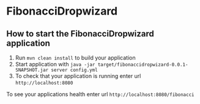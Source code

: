 # FibonacciDropwizard

How to start the FibonacciDropwizard application
---

1. Run `mvn clean install` to build your application
1. Start application with `java -jar target/fibonaccidropwizard-0.0.1-SNAPSHOT.jar server config.yml`
1. To check that your application is running enter url `http://localhost:8080`

To see your applications health enter url `http://localhost:8080/fibonacci`
